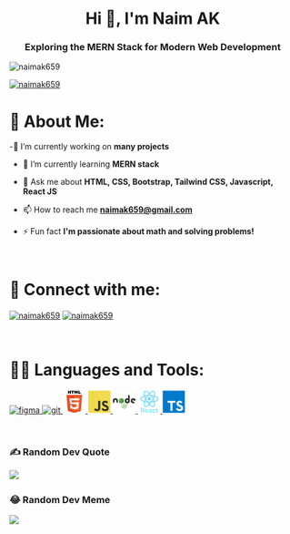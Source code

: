 <h1 align="center">Hi 👋, I'm Naim AK</h1>
<h3 align="center">Exploring the MERN Stack for Modern Web Development</h3>

<p align="left"> <img src="https://komarev.com/ghpvc/?username=naimak659&label=Profile%20views&color=0e75b6&style=flat" alt="naimak659" /> </p>

<p align="left"> <a href="https://twitter.com/naimak659" target="blank"><img src="https://img.shields.io/twitter/follow/naimak659?logo=twitter&style=for-the-badge" alt="naimak659" /></a> </p>


# 💫 About Me:
-🔭 I’m currently working on **many projects**

- 🌱 I’m currently learning **MERN stack**

- 💬 Ask me about **HTML, CSS, Bootstrap, Tailwind CSS, Javascript, React JS**

- 📫 How to reach me **naimak659@gmail.com**

- ⚡ Fun fact **I'm passionate about math and solving problems!**
<br >

# 🍕 Connect with me:

<p align="left">
<a href="https://twitter.com/naimak659" target="blank"><img align="center" src="https://raw.githubusercontent.com/rahuldkjain/github-profile-readme-generator/master/src/images/icons/Social/twitter.svg" alt="naimak659" height="30" width="40" /></a>
<a href="https://instagram.com/naimak659" target="blank"><img align="center" src="https://raw.githubusercontent.com/rahuldkjain/github-profile-readme-generator/master/src/images/icons/Social/instagram.svg" alt="naimak659" height="30" width="40" /></a>
</p>

<br >

# 👨‍💻 Languages and Tools:
<p align="left"> <a href="https://www.figma.com/" target="_blank" rel="noreferrer"> <img src="https://www.vectorlogo.zone/logos/figma/figma-icon.svg" alt="figma" width="40" height="40"/> </a> <a href="https://git-scm.com/" target="_blank" rel="noreferrer"> <img src="https://www.vectorlogo.zone/logos/git-scm/git-scm-icon.svg" alt="git" width="40" height="40"/> </a> <a href="https://www.w3.org/html/" target="_blank" rel="noreferrer"> <img src="https://raw.githubusercontent.com/devicons/devicon/master/icons/html5/html5-original-wordmark.svg" alt="html5" width="40" height="40"/> </a> <a href="https://developer.mozilla.org/en-US/docs/Web/JavaScript" target="_blank" rel="noreferrer"> <img src="https://raw.githubusercontent.com/devicons/devicon/master/icons/javascript/javascript-original.svg" alt="javascript" width="40" height="40"/> </a> <a href="https://nodejs.org" target="_blank" rel="noreferrer"> <img src="https://raw.githubusercontent.com/devicons/devicon/master/icons/nodejs/nodejs-original-wordmark.svg" alt="nodejs" width="40" height="40"/> </a> <a href="https://reactjs.org/" target="_blank" rel="noreferrer"> <img src="https://raw.githubusercontent.com/devicons/devicon/master/icons/react/react-original-wordmark.svg" alt="react" width="40" height="40"/> </a> <a href="https://www.typescriptlang.org/" target="_blank" rel="noreferrer"> <img src="https://raw.githubusercontent.com/devicons/devicon/master/icons/typescript/typescript-original.svg" alt="typescript" width="40" height="40"/> </a>  </p>
<br >

### ✍️ Random Dev Quote
![](https://quotes-github-readme.vercel.app/api?type=horizontal&theme=light)
<br >
### 😂 Random Dev Meme
<img src='https://randommeme-five.vercel.app/' style="height: 400px;"/>
<br >

<!-- Proudly created with GPRM ( https://gprm.itsvg.in ) -->
